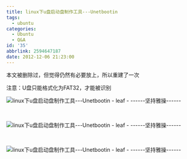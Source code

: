 ```yaml
---
title: linux下u盘启动盘制作工具---Unetbootin
tags:
  - ubuntu
categories:
  - Ubuntu
  - Q&A
id: '35'
abbrlink: 2594647187
date: 2012-12-06 21:23:00
---
```


本文被删除过，但觉得仍然有必要放上，所以重建了一次  
  
  
注意：U盘只能格式化为FAT32，才能被识别  
  

![linux下u盘启动盘制作工具---Unetbootin - leaf - ------坚持雅操------](http://img0.ph.126.net/4OWy0q-jif55qW-hYguKow==/2497527468371563790.png "linux下u盘启动盘制作工具---Unetbootin - leaf - ------坚持雅操------")

 

![linux下u盘启动盘制作工具---Unetbootin - leaf - ------坚持雅操------](http://img0.ph.126.net/M4MQNPWfBzXPiM8KfVC3hg==/1015280241013234840.png "linux下u盘启动盘制作工具---Unetbootin - leaf - ------坚持雅操------")

 

![linux下u盘启动盘制作工具---Unetbootin - leaf - ------坚持雅操------](http://img8.ph.126.net/_VhTs0S7A0YZATqajRfVuw==/6597730573144936398.png "linux下u盘启动盘制作工具---Unetbootin - leaf - ------坚持雅操------")